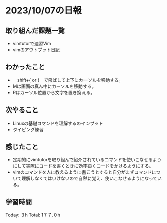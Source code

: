 # 2023/10/07の日報
## 取り組んだ課題一覧
*  vimtutorで速習Vim
*  vimのアウトプット日記
## わかったこと
* 　shift+{ or }　で飛ばして上下にカーソルを移動する。
* Mは画面の真ん中にカーソルを移動する。
* Rはカーソル位置から文字を置き換える。    
## 次やること
*  Linuxの基礎コマンドを理解するのインプット
*  タイピング練習
## 感じたこと
* 定期的にvimtutorを取り組んで紹介されているコマンドを使いこなせるようにして実際にコードを書くときに効率良くコードをかけるようにする。
* vimのコマンドを人に教えるように書こうとすると自分がまずコマンドについて理解しなくてはいけないので自然に覚え、使いこなせるようになっている。
## 学習時間
Today: ３h
Total: 1７７.０h
